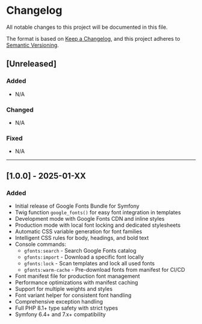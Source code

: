 # Changelog

All notable changes to this project will be documented in this file.

The format is based on [Keep a Changelog](https://keepachangelog.com/en/1.0.0/),
and this project adheres to [Semantic Versioning](https://semver.org/spec/v2.0.0.html).

## [Unreleased]

### Added

- N/A

### Changed

- N/A

### Fixed

- N/A

---

## [1.0.0] - 2025-01-XX

### Added

- Initial release of Google Fonts Bundle for Symfony
- Twig function `google_fonts()` for easy font integration in templates
- Development mode with Google Fonts CDN and inline styles
- Production mode with local font locking and dedicated stylesheets
- Automatic CSS variable generation for font families
- Intelligent CSS rules for body, headings, and bold text
- Console commands:
  - `gfonts:search` - Search Google Fonts catalog
  - `gfonts:import` - Download a specific font locally
  - `gfonts:lock` - Scan templates and lock all used fonts
  - `gfonts:warm-cache` - Pre-download fonts from manifest for CI/CD
- Font manifest file for production font management
- Performance optimizations with manifest caching
- Support for multiple weights and styles
- Font variant helper for consistent font handling
- Comprehensive exception handling
- Full PHP 8.1+ type safety with strict types
- Symfony 6.4+ and 7.x+ compatibility

